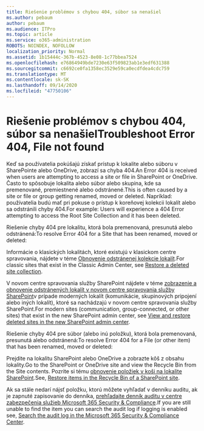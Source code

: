 ```yaml
---
title: Riešenie problémov s chybou 404, súbor sa nenašiel
ms.author: pebaum
author: pebaum
ms.audience: ITPro
ms.topic: article
ms.service: o365-administration
ROBOTS: NOINDEX, NOFOLLOW
localization_priority: Normal
ms.assetid: 1b15444c-367b-4523-8e08-1c77bbea7524
ms.openlocfilehash: e76864949bde7230e63f509823ab1e3edf631388
ms.sourcegitcommit: c6692ce0fa1358ec3529e59ca0ecdfdea4cdc759
ms.translationtype: MT
ms.contentlocale: sk-SK
ms.lasthandoff: 09/14/2020
ms.locfileid: "47750106"
---
```

# <a name="troubleshoot-error-404-file-not-found"></a><span data-ttu-id="4d99b-102">Riešenie problémov s chybou 404, súbor sa nenašiel</span><span class="sxs-lookup"><span data-stu-id="4d99b-102">Troubleshoot Error 404, File not found</span></span>

<span data-ttu-id="4d99b-103">Keď sa používatelia pokúšajú získať prístup k lokalite alebo súboru v SharePointe alebo OneDrive, zobrazí sa chyba 404.</span><span class="sxs-lookup"><span data-stu-id="4d99b-103">An Error 404 is received when users are attempting to access a site or file in SharePoint or OneDrive.</span></span> <span data-ttu-id="4d99b-104">Často to spôsobuje lokalita alebo súbor alebo skupina, kde sa premenované, premiestnené alebo odstránené.</span><span class="sxs-lookup"><span data-stu-id="4d99b-104">This is often caused by a site or file or group getting renamed, moved or deleted.</span></span> <span data-ttu-id="4d99b-105">Napríklad: používatelia budú mať pri pokuse o prístup k koreňovej kolekcii lokalít alebo sa odstránili chyby 404.</span><span class="sxs-lookup"><span data-stu-id="4d99b-105">For example: Users will experience a 404 Error attempting to access the Root Site Collection and it has been deleted.</span></span>

<span data-ttu-id="4d99b-106">Riešenie chyby 404 pre lokalitu, ktorá bola premenovaná, presunutá alebo odstránená:</span><span class="sxs-lookup"><span data-stu-id="4d99b-106">To resolve Error 404 for a Site that has been renamed, moved or deleted:</span></span>

<span data-ttu-id="4d99b-107">Informácie o klasických lokalitách, ktoré existujú v klasickom centre spravovania, nájdete v téme [Obnovenie odstránenej kolekcie lokalít](https://docs.microsoft.com/sharepoint/restore-deleted-site-collection).</span><span class="sxs-lookup"><span data-stu-id="4d99b-107">For classic sites that exist in the Classic Admin Center, see [Restore a deleted site collection](https://docs.microsoft.com/sharepoint/restore-deleted-site-collection).</span></span>

<span data-ttu-id="4d99b-108">V novom centre spravovania služby SharePoint nájdete v téme [zobrazenie a obnovenie odstránených lokalít v novom centre spravovania služby SharePoint](https://docs.microsoft.com/sharepoint/restore-deleted-site-collection)v prípade moderných lokalít (komunikácie, skupinových pripojení alebo iných lokalít), ktoré sa nachádzajú v novom centre spravovania služby SharePoint.</span><span class="sxs-lookup"><span data-stu-id="4d99b-108">For modern sites (communication, group-connected, or other sites) that exist in the new SharePoint admin center, see [View and restore deleted sites in the new SharePoint admin center](https://docs.microsoft.com/sharepoint/restore-deleted-site-collection).</span></span>

<span data-ttu-id="4d99b-109">Riešenie chyby 404 pre súbor (alebo inú položku), ktorá bola premenovaná, presunutá alebo odstránená:</span><span class="sxs-lookup"><span data-stu-id="4d99b-109">To resolve Error 404 for a File (or other item) that has been renamed, moved or deleted:</span></span>

<span data-ttu-id="4d99b-110">Prejdite na lokalitu SharePoint alebo OneDrive a zobrazte kôš z obsahu lokality.</span><span class="sxs-lookup"><span data-stu-id="4d99b-110">Go to the SharePoint or OneDrive site and view the Recycle Bin from the Site contents.</span></span> <span data-ttu-id="4d99b-111">Pozrite si tému [obnovenie položiek v koši na lokalite SharePoint](https://support.office.com/article/Restore-items-in-the-Recycle-Bin-of-a-SharePoint-site-6df466b6-55f2-4898-8d6e-c0dff851a0be#ID0EAADAAA=Online).</span><span class="sxs-lookup"><span data-stu-id="4d99b-111">See, [Restore items in the Recycle Bin of a SharePoint site](https://support.office.com/article/Restore-items-in-the-Recycle-Bin-of-a-SharePoint-site-6df466b6-55f2-4898-8d6e-c0dff851a0be#ID0EAADAAA=Online).</span></span>

<span data-ttu-id="4d99b-112">Ak sa stále nedarí nájsť položku, ktorú môžete vyhľadať v denníku auditu, ak je zapnuté zapisovanie do denníka, [prehľadajte denník auditu v centre zabezpečenia služieb Microsoft 365 Security & Compliance](https://docs.microsoft.com/microsoft-365/compliance/search-the-audit-log-in-security-and-compliance).</span><span class="sxs-lookup"><span data-stu-id="4d99b-112">If you are still unable to find the item you can search the audit log if logging is enabled see, [Search the audit log in the Microsoft 365 Security & Compliance Center](https://docs.microsoft.com/microsoft-365/compliance/search-the-audit-log-in-security-and-compliance).</span></span>
